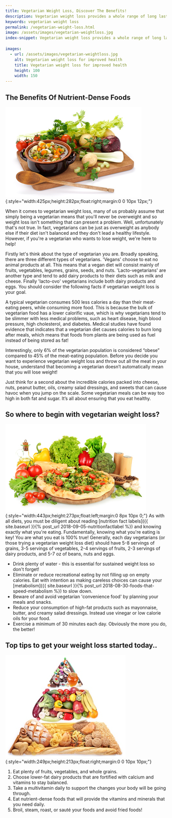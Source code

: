 ```yaml
---
title: Vegetarian Weight Loss, Discover The Benefits!
description: Vegetarian weight loss provides a whole range of long lasting health benefits! The key is the consumption of nutrient-dense foods for optimal wellness. Find out how today..
keywords: vegetarian weight loss
permalink: /vegetarian-weight-loss.html
image: /assets/images/vegetarian-weightloss.jpg
index-snippet: Vegetarian weight loss provides a whole range of long lasting health benefits! The key is the consumption of nutrient-dense foods for optimal wellness. Find out how today..

images:
  - url: /assets/images/vegetarian-weightloss.jpg
    alt: Vegetarian weight loss for improved health
    title: Vegetarian weight loss for improved health
    height: 100
    width: 150
---
```


## The Benefits Of Nutrient-Dense Foods
![Vegetarian weight loss for improved health](/assets/images/vegetarian-weightloss.jpg){:style="width:425px;height:282px;float:right;margin:0 0 10px 12px;"}

When it comes to vegetarian weight loss, many of us probably assume that simply being a vegetarian means that you'll never be overweight and so weight loss isn't something that can present a problem. Well, unfortunately that's not true. In fact, vegetarians can be just as overweight as anybody else if their diet isn't balanced and they don't lead a healthy lifestyle. However, if you're a vegetarian who wants to lose weight, we're here to help!

Firstly let's think about the type of vegetarian you are. Broadly speaking, there are three different types of vegetarians. 'Vegans' choose to eat no animal products at all. This means that a vegan diet will consist mainly of fruits, vegetables, legumes, grains, seeds, and nuts. 'Lacto-vegetarians' are another type and tend to add dairy products to their diets such as milk and cheese. Finally 'lacto-ovo' vegetarians include both dairy products and eggs. You should consider the following facts if vegetarian weight loss is your goal.

A typical vegetarian consumes 500 less calories a day than their meat-eating peers, while consuming more food. This is because the bulk of vegetarian food has a lower calorific vaue, which is why vegetarians tend to be slimmer with less medical problems, such as heart disease, high blood pressure, high cholesterol, and diabetes. Medical studies have found evidence that indicates that a vegetarian diet causes calories to burn long after meals, which means that foods from plants are being used as fuel instead of being stored as fat!

Interestingly, only 6% of the vegetarian population is considered “obese” compared to 45% of the meat-eating population. Before you decide you want to experience vegetarian weight loss and throw out all the meat in your house, understand that becoming a vegetarian doesn’t automatically mean that you will lose weight!

Just think for a second about the incredible calories packed into cheese, nuts, peanut butter, oils, creamy salad dressings, and sweets that can cause havoc when you jump on the scale. Some vegetarian meals can be way too high in both fat and sugar. It’s all about ensuring that you eat healthy.

## So where to begin with vegetarian weight loss?
![Welcome to Vegetarian Weight Loss](/assets/images/vegetarian-weight-loss-foods.jpg){:style="width:443px;height:273px;float:left;margin:0 8px 10px 0;"}
As with all diets, you must be diligent about reading [nutrition fact labels]({{ site.baseurl }}{% post_url 2018-09-05-nutritionfactlabel %}) and knowing exactly what you're eating. Fundamentally, knowing what you're eating is key! You are what you eat is 100% true! Generally, each day vegetarians (or those trying a vegetarian weight loss diet) should have 5-8 servings of grains, 3-5 servings of vegetables, 2-4 servings of fruits, 2-3 servings of dairy products, and 5-7 oz of beans, nuts and eggs.

* Drink plenty of water - this is essential for sustained weight loss so don't forget!
* Eliminate or reduce recreational eating by not filling up on empty calories. Eat with intention as making careless choices can cause your [metabolism]({{ site.baseurl }}{% post_url 2018-08-30-foods-that-speed-metabolism %}) to slow down.
* Beware of and avoid vegetarian 'convenience food' by planning your meals and snacks.
* Reduce your consumption of high-fat products such as mayonnaise, butter, and creamy salad dressings. Instead use vinegar or low calorie oils for your food.
* Exercise a minimum of 30 minutes each day. Obviously the more you do, the better!

## Top tips to get your weight loss started today..
![Vegetarian Weight Loss food pyramid](/assets/images/vegetarian-food-pyramid.jpg){:style="width:249px;height:213px;float:right;margin:0 0 10px 10px;"}
1. Eat plenty of fruits, vegetables, and whole grains.
2. Choose lower-fat dairy products that are fortified with calcium and vitamins to stay balanced.
3. Take a multivitamin daily to support the changes your body will be going through.
4. Eat nutrient-dense foods that will provide the vitamins and minerals that you need daily. 
5. Broil, steam, roast, or sauté your foods and avoid fried foods!


